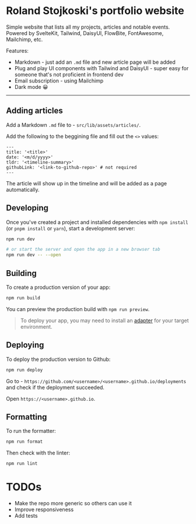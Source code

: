 # Roland Stojkoski's portfolio website

Simple website that lists all my projects, articles and notable events.
Powered by SvelteKit, Tailwind, DaisyUI, FlowBite, FontAwesome, Mailchimp, etc.

Features:

- Markdown - just add an `.md` file and new article page will be added
- Plug and play UI components with Tailwind and DaisyUI - super easy for someone that's not proficient in frontend dev
- Email subscription - using Mailchimp
- Dark mode 😀

---

## Adding articles

Add a Markdown `.md` file to - `src/lib/assets/articles/`.

Add the following to the beggining file and fill out the `<>` values:

```
---
title: '<title>'
date: '<m/d/yyyy>'
tldr: '<timeline-summary>'
githubLink: '<link-to-github-repo>' # not required
---

```

The article will show up in the timeline and will be added as a page automatically.

## Developing

Once you've created a project and installed dependencies with `npm install` (or `pnpm install` or `yarn`), start a development server:

```bash
npm run dev

# or start the server and open the app in a new browser tab
npm run dev -- --open
```

## Building

To create a production version of your app:

```bash
npm run build
```

You can preview the production build with `npm run preview`.

> To deploy your app, you may need to install an [adapter](https://kit.svelte.dev/docs/adapters) for your target environment.

## Deploying

To deploy the production version to Github:

```bash
npm run deploy
```

Go to - `https://github.com/<username>/<username>.github.io/deployments` and check if the deployment succeeded.

Open `https://<username>.github.io`.

## Formatting

To run the formatter:

```bash
npm run format
```

Then check with the linter:

```bash
npm run lint
```

# TODOs

- Make the repo more generic so others can use it
- Improve responsiveness
- Add tests
